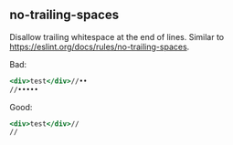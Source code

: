 ## no-trailing-spaces

Disallow trailing whitespace at the end of lines. Similar to https://eslint.org/docs/rules/no-trailing-spaces.

Bad:

```hbs
<div>test</div>//••
//•••••
```

Good:

```hbs
<div>test</div>//
//
```
